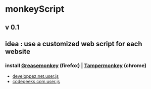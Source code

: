 # monkeyScript
## v 0.1
## idea : use a customized web script for each website

### install <a href="https://addons.mozilla.org/fr/firefox/addon/greasemonkey/" >Greasemonkey</a> (firefox) | <a href="https://chrome.google.com/webstore/detail/tampermonkey/dhdgffkkebhmkfjojejmpbldmpobfkfo?hl=fr" >Tampermonkey</a> (chrome)




<ul>

<li>
<a href="https://raw.githubusercontent.com/kzelda/monkeyScript/master/scripts/developpez.net.user.js">developpez.net.user.js</a>
</li>
<li>
<a href="https://raw.githubusercontent.com/kzelda/monkeyScript/master/scripts/codegeeks.com.user.js">codegeeks.com.user.js</a>
</li>


</ul>

